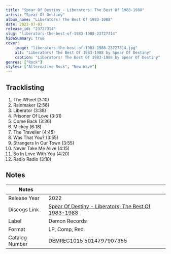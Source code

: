```yaml
---
title: "Spear Of Destiny - Liberators! The Best Of 1983-1988"
artist: "Spear Of Destiny"
album_name: "Liberators! The Best Of 1983-1988"
date: 2022-07-03
release_id: "23727314"
slug: "liberators-the-best-of-1983-1988-23727314"
hideSummary: true
cover:
    image: "liberators-the-best-of-1983-1988-23727314.jpg"
    alt: "Liberators! The Best Of 1983-1988 by Spear Of Destiny"
    caption: "Liberators! The Best Of 1983-1988 by Spear Of Destiny"
genres: ["Rock"]
styles: ["Alternative Rock", "New Wave"]
---
```


## Tracklisting
1. The Wheel (3:10)
2. Rainmaker (2:56)
3. Liberator (3:38)
4. Prisoner Of Love (3:31)
5. Come Back (3:36)
6. Mickey (6:18)
7. The Traveller (4:45)
8. Was That You? (3:55)
9. Strangers In Our Town (3:55)
10. Never Take Me Alive (4:15)
11. So In Love With You (4:20)
12. Radio Radio (3:10)



## Notes

| Notes          |             |
| ---------------| ----------- |
| Release Year   | 2022 |
| Discogs Link   | [Spear Of Destiny - Liberators! The Best Of 1983-1988](https://www.discogs.com/release/23727314-Spear-Of-Destiny-Liberators-The-Best-Of-1983-1988) |
| Label          | Demon Records |
| Format         | LP, Comp, Red |
| Catalog Number | DEMREC1015 5014797907355 |



